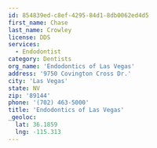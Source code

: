 ```yaml
---
id: 854839ed-c8ef-4295-84d1-8db0062ed4d5
first_name: Chase
last_name: Crowley
license: DDS
services:
  - Endodontist
category: Dentists
org_name: 'Endodontics of Las Vegas'
address: '9750 Covington Cross Dr.'
city: 'Las Vegas'
state: NV
zip: '89144'
phone: '(702) 463-5000'
title: 'Endodontics of Las Vegas'
_geoloc:
  lat: 36.1859
  lng: -115.313
---
```

